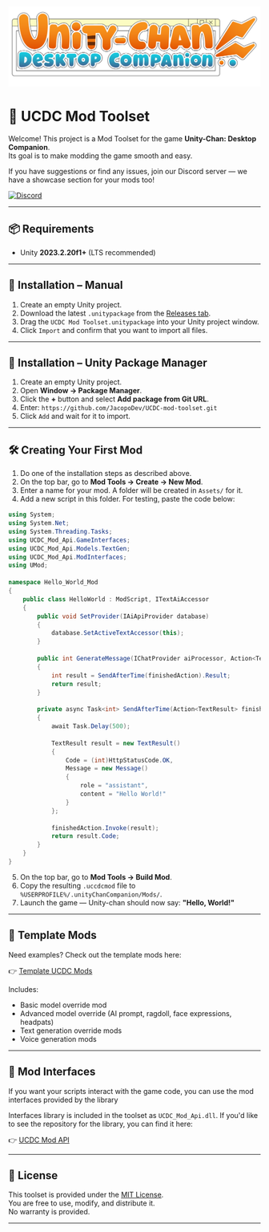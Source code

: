 <!-- Banner Image -->
<p align="center">
  <img src="Docs/ucdc_logo.png" alt="Unity-Chan: Desktop Companion"  style="max-height: 200px;" />
</p>

# 🧰 UCDC Mod Toolset

Welcome! This project is a Mod Toolset for the game **Unity-Chan: Desktop Companion**.  
Its goal is to make modding the game smooth and easy.

If you have suggestions or find any issues, join our Discord server — we have a showcase section for your mods too!

[![Discord](https://img.shields.io/badge/Discord-7289DA?style=for-the-badge&logo=discord&logoColor=white)](https://discord.gg/UWpYYrFTuY)

---

## 📦 Requirements

- Unity **2023.2.20f1+** (LTS recommended)

---

## 🔨 Installation – Manual

1. Create an empty Unity project.
2. Download the latest `.unitypackage` from the [Releases tab](https://github.com/JacopoDev/UCDC-mod-toolset/releases).
3. Drag the `UCDC Mod Toolset.unitypackage` into your Unity project window.
4. Click `Import` and confirm that you want to import all files.

---

## 🚀 Installation – Unity Package Manager

1. Create an empty Unity project.
2. Open **Window → Package Manager**.
3. Click the **+** button and select **Add package from Git URL**.
4. Enter: `https://github.com/JacopoDev/UCDC-mod-toolset.git`
5. Click `Add` and wait for it to import.

---

## 🛠️ Creating Your First Mod

1. Do one of the installation steps as described above.
2. On the top bar, go to **Mod Tools → Create → New Mod**.
3. Enter a name for your mod. A folder will be created in `Assets/` for it.
4. Add a new script in this folder. For testing, paste the code below:
``` csharp
using System;
using System.Net;
using System.Threading.Tasks;
using UCDC_Mod_Api.GameInterfaces;
using UCDC_Mod_Api.Models.TextGen;
using UCDC_Mod_Api.ModInterfaces;
using UMod;

namespace Hello_World_Mod
{
    public class HelloWorld : ModScript, ITextAiAccessor
    {
        public void SetProvider(IAiApiProvider database)
        {
            database.SetActiveTextAccessor(this);
        }

        public int GenerateMessage(IChatProvider aiProcessor, Action<TextResult> finishedAction)
        {
            int result = SendAfterTime(finishedAction).Result;
            return result;
        }

        private async Task<int> SendAfterTime(Action<TextResult> finishedAction)
        {
            await Task.Delay(500);

            TextResult result = new TextResult()
            {
                Code = (int)HttpStatusCode.OK,
                Message = new Message()
                {
                    role = "assistant",
                    content = "Hello World!"
                }
            };

            finishedAction.Invoke(result);
            return result.Code;
        }
    }
}
```

5. On the top bar, go to **Mod Tools → Build Mod**.
6. Copy the resulting `.uccdcmod` file to `%USERPROFILE%/.unityChanCompanion/Mods/`.
7. Launch the game — Unity-chan should now say: **"Hello, World!"**
---

## 📁 Template Mods

Need examples? Check out the template mods here:

👉 [Template UCDC Mods](https://github.com/JacopoDev/UCDC-Mod-Templates)

Includes:
- Basic model override mod
- Advanced model override (AI prompt, ragdoll, face expressions, headpats)
- Text generation override mods
- Voice generation mods

---

## 📁 Mod Interfaces

If you want your scripts interact with the game code, you can use the mod interfaces provided by the library

Interfaces library is included in the toolset as `UCDC_Mod_Api.dll`.
If you'd like to see the repository for the library, you can find it here:

👉 [UCDC Mod API](https://github.com/JacopoDev/UCDC-Mod-API)

---

## 🧾 License

This toolset is provided under the [MIT License](LICENSE).  
You are free to use, modify, and distribute it.  
No warranty is provided.

---